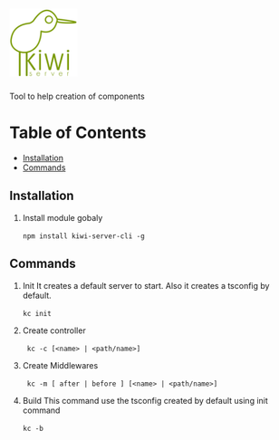 
# <img src="kiwi.png" width="120" alt="logo">
Tool to help creation of components

# Table of Contents
* [Installation](#installation)
* [Commands](#commands)
  
## Installation
1. Install module gobaly
    
    ` npm install kiwi-server-cli -g `

## Commands
1. Init
    It creates a default server to start. Also it creates a tsconfig by default.
    
    ` kc init `

2. Create controller
    
    ` kc -c [<name> | <path/name>]`

3. Create Middlewares
    
    ` kc -m [ after | before ] [<name> | <path/name>]`

4. Build 
    This command use the tsconfig created by default using init command

    ` kc -b `
    
